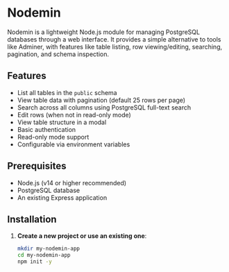 # Nodemin

Nodemin is a lightweight Node.js module for managing PostgreSQL databases through a web interface. It provides a simple alternative to tools like Adminer, with features like table listing, row viewing/editing, searching, pagination, and schema inspection.

## Features
- List all tables in the `public` schema
- View table data with pagination (default 25 rows per page)
- Search across all columns using PostgreSQL full-text search
- Edit rows (when not in read-only mode)
- View table structure in a modal
- Basic authentication
- Read-only mode support
- Configurable via environment variables

## Prerequisites
- Node.js (v14 or higher recommended)
- PostgreSQL database
- An existing Express application

## Installation
1. **Create a new project or use an existing one**:
   ```bash
   mkdir my-nodemin-app
   cd my-nodemin-app
   npm init -y